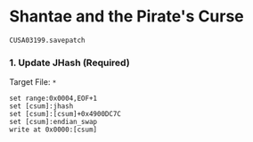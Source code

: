 #  Shantae and the Pirate's Curse

`CUSA03199.savepatch`

### 1. Update JHash (Required)

Target File: `*`

```
set range:0x0004,EOF+1
set [csum]:jhash
set [csum]:[csum]+0x4900DC7C
set [csum]:endian_swap
write at 0x0000:[csum]
```

